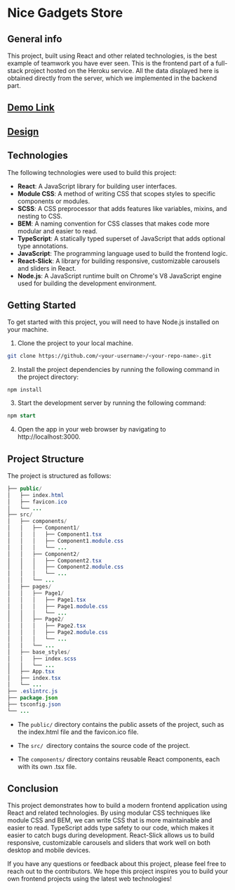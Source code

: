 # Nice Gadgets Store

## General info
This project, built using React and other related technologies, is the best example of teamwork you have ever seen. This is the frontend part of a full-stack project hosted on the Heroku service. All the data displayed here is obtained directly from the server, which we implemented in the backend part.

## [Demo Link](https://grynkos-witnesses.github.io/nice-gadgets-fe/)

## [Design](https://www.figma.com/file/T5ttF21UnT6RRmCQQaZc6L/Phone-catalog-(V2)-Original?node-id=0%3A1)
	
## Technologies
The following technologies were used to build this project:

* **React**: A JavaScript library for building user interfaces.
* **Module CSS**: A method of writing CSS that scopes styles to specific components or modules.
* **SCSS**: A CSS preprocessor that adds features like variables, mixins, and nesting to CSS.
* **BEM**: A naming convention for CSS classes that makes code more modular and easier to read.
* **TypeScript**: A statically typed superset of JavaScript that adds optional type annotations.
* **JavaScript**: The programming language used to build the frontend logic.
* **React-Slick**: A library for building responsive, customizable carousels and sliders in React.
* **Node.js**: A JavaScript runtime built on Chrome's V8 JavaScript engine used for building the development environment.
	
## Getting Started
To get started with this project, you will need to have Node.js installed on your machine.

1. Clone the project to your local machine.

``` bash
git clone https://github.com/<your-username>/<your-repo-name>.git
```
2. Install the project dependencies by running the following command in the project directory:

```
npm install
```
3. Start the development server by running the following command:

```sql
npm start
```
4. Open the app in your web browser by navigating to http://localhost:3000.

## Project Structure

The project is structured as follows:

```java
├── public/
│   ├── index.html
│   ├── favicon.ico
│   └── ...
├── src/
│   ├── components/
│   │   ├── Component1/
│   │   │   ├── Component1.tsx
│   │   │   ├── Component1.module.css
│   │   │   └── ...
│   │   ├── Component2/
│   │   │   ├── Component2.tsx
│   │   │   ├── Component2.module.css
│   │   │   └── ...
│   │   └── ...
│   ├── pages/
│   │   ├── Page1/
│   │   │   ├── Page1.tsx
│   │   │   ├── Page1.module.css
│   │   │   └── ...
│   │   ├── Page2/
│   │   │   ├── Page2.tsx
│   │   │   ├── Page2.module.css
│   │   │   └── ...
│   │   └── ...
│   ├── base_styles/
│   │   ├── index.scss
│   │   └── ...
│   ├── App.tsx
│   ├── index.tsx
│   └── ...
├── .eslintrc.js
├── package.json
├── tsconfig.json
└── ...

```
* The `public/` directory contains the public assets of the project, such as the index.html file and the favicon.ico file.

* The `src/ `directory contains the source code of the project.

* The `components/` directory contains reusable React components, each with its own .tsx file.

## Conclusion

This project demonstrates how to build a modern frontend application using React and related technologies. By using modular CSS techniques like module CSS and BEM, we can write CSS that is more maintainable and easier to read. TypeScript adds type safety to our code, which makes it easier to catch bugs during development. React-Slick allows us to build responsive, customizable carousels and sliders that work well on both desktop and mobile devices.

If you have any questions or feedback about this project, please feel free to reach out to the contributors. We hope this project inspires you to build your own frontend projects using the latest web technologies!
